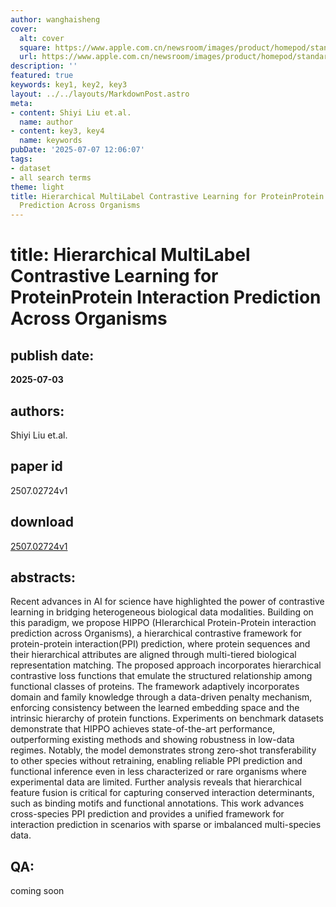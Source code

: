```yaml
---
author: wanghaisheng
cover:
  alt: cover
  square: https://www.apple.com.cn/newsroom/images/product/homepod/standard/Apple-HomePod-hero-230118_big.jpg.large_2x.jpg
  url: https://www.apple.com.cn/newsroom/images/product/homepod/standard/Apple-HomePod-hero-230118_big.jpg.large_2x.jpg
description: ''
featured: true
keywords: key1, key2, key3
layout: ../../layouts/MarkdownPost.astro
meta:
- content: Shiyi Liu et.al.
  name: author
- content: key3, key4
  name: keywords
pubDate: '2025-07-07 12:06:07'
tags:
- dataset
- all search terms
theme: light
title: Hierarchical MultiLabel Contrastive Learning for ProteinProtein Interaction
  Prediction Across Organisms
---
```


# title: Hierarchical MultiLabel Contrastive Learning for ProteinProtein Interaction Prediction Across Organisms 
## publish date: 
**2025-07-03** 
## authors: 
  Shiyi Liu et.al. 
## paper id
2507.02724v1
## download
[2507.02724v1](http://arxiv.org/abs/2507.02724v1)
## abstracts:
Recent advances in AI for science have highlighted the power of contrastive learning in bridging heterogeneous biological data modalities. Building on this paradigm, we propose HIPPO (HIerarchical Protein-Protein interaction prediction across Organisms), a hierarchical contrastive framework for protein-protein interaction(PPI) prediction, where protein sequences and their hierarchical attributes are aligned through multi-tiered biological representation matching. The proposed approach incorporates hierarchical contrastive loss functions that emulate the structured relationship among functional classes of proteins. The framework adaptively incorporates domain and family knowledge through a data-driven penalty mechanism, enforcing consistency between the learned embedding space and the intrinsic hierarchy of protein functions. Experiments on benchmark datasets demonstrate that HIPPO achieves state-of-the-art performance, outperforming existing methods and showing robustness in low-data regimes. Notably, the model demonstrates strong zero-shot transferability to other species without retraining, enabling reliable PPI prediction and functional inference even in less characterized or rare organisms where experimental data are limited. Further analysis reveals that hierarchical feature fusion is critical for capturing conserved interaction determinants, such as binding motifs and functional annotations. This work advances cross-species PPI prediction and provides a unified framework for interaction prediction in scenarios with sparse or imbalanced multi-species data.
## QA:
coming soon
